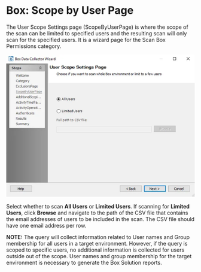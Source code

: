 # Box: Scope by User Page

The User Scope Settings page (ScopeByUserPage) is where the scope of the scan can be limited to specified users and the resulting scan will only scan for the specified users. It is a wizard page for the Scan Box Permissions category.

![Box DC Wizard User Scope Settings page](../../../../../../static/img/product_docs/accessanalyzer/enterpriseauditor/admin/datacollector/box/scopebyuser.webp)

Select whether to scan __All Users__ or __Limited Users__. If scanning for __Limited Users__, click __Browse__ and navigate to the path of the CSV file that contains the email addresses of users to be included in the scan. The CSV file should have one email address per row.

__NOTE:__ The query will collect information related to User names and Group membership for all users in a target environment. However, if the query is scoped to specific users, no additional information is collected for users outside out of the scope. User names and group membership for the target environment is necessary to generate the Box Solution reports.
